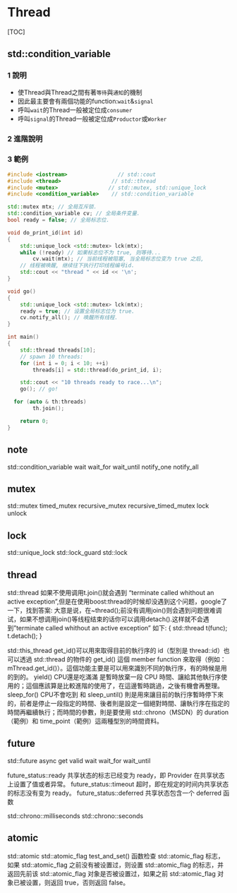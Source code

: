 # Thread
[TOC]
## std::condition_variable

### 1 說明
- 使Thread與Thread之間有著`等待`與`通知`的機制
- 因此最主要會有兩個功能的function:`wait`&`signal`
- 呼叫`wait`的Thread一般被定位成`consumer`
- 呼叫`signal`的Thread一般被定位成`Productor`或`Worker`

### 2 進階說明

### 3 範例
```cpp
#include <iostream>                // std::cout
#include <thread>                // std::thread
#include <mutex>                // std::mutex, std::unique_lock
#include <condition_variable>    // std::condition_variable

std::mutex mtx; // 全局互斥锁.
std::condition_variable cv; // 全局条件变量.
bool ready = false; // 全局标志位.

void do_print_id(int id)
{
    std::unique_lock <std::mutex> lck(mtx);
    while (!ready) // 如果标志位不为 true, 则等待...
        cv.wait(mtx); // 当前线程被阻塞, 当全局标志位变为 true 之后,
    // 线程被唤醒, 继续往下执行打印线程编号id.
    std::cout << "thread " << id << '\n';
}

void go()
{
    std::unique_lock <std::mutex> lck(mtx);
    ready = true; // 设置全局标志位为 true.
    cv.notify_all(); // 唤醒所有线程.
}

int main()
{
    std::thread threads[10];
    // spawn 10 threads:
    for (int i = 0; i < 10; ++i)
        threads[i] = std::thread(do_print_id, i);

    std::cout << "10 threads ready to race...\n";
    go(); // go!

  for (auto & th:threads)
        th.join();

    return 0;
}
```

## note
std::condition_variable
wait
wait_for
wait_until
notify_one
notify_all

## mutex
std::mutex
timed_mutex
recursive_mutex
recursive_timed_mutex
lock
unlock

## lock
std::unique_lock
std::lock_guard
std::lock

## thread
std::thread
如果不使用调用t.join()就会遇到 “terminate called whithout an active exception”,但是在使用boost:thread的时候却没遇到这个问题，google了一下，找到答案:
大意是说，在~thread();前没有调用join()则会遇到问题很难调试，如果不想调用join()等线程结束的话你可以调用detach().这样就不会遇到”terminate called whithout an active exception”
如下:
{
std::thread t(func);
t.detach();
}

std::this_thread
get_id()可以用來取得目前的執行序的 id（型別是 thread::id）也可以透過 std::thread 的物件的 get_id() 這個 member function 來取得（例如：mThread.get_id()）。這個功能主要是可以用來識別不同的執行序，有的時候是用的到的。
yield() CPU還是吃滿滿 是暫時放棄一段 CPU 時間、讓給其他執行序使用的；這個應該算是比較進階的使用了，在這邊暫時跳過，之後有機會再整理。
sleep_for() CPU不會吃到 和 sleep_until() 則是用來讓目前的執行序暫時停下來的，前者是停止一段指定的時間、後者則是設定一個絕對時間、讓執行序在指定的時間再繼續執行；而時間的參數，則是要使用 std::chrono（MSDN）的 duration（範例）和 time_point（範例）這兩種型別的時間資料。

## future
std::future
async
get
valid
wait
wait_for
wait_until

future_status::ready 共享状态的标志已经变为 ready，即 Provider 在共享状态上设置了值或者异常。
future_status::timeout 超时，即在规定的时间内共享状态的标志没有变为 ready。
future_status::deferred 共享状态包含一个 deferred 函数

std::chrono::milliseconds
std::chrono::seconds

## atomic
std::atomic
std::atomic_flag
test_and_set() 函数检查 std::atomic_flag 标志，如果 std::atomic_flag 之前没有被设置过，则设置 std::atomic_flag 的标志，并返回先前该 std::atomic_flag 对象是否被设置过，如果之前 std::atomic_flag 对象已被设置，则返回 true，否则返回 false。